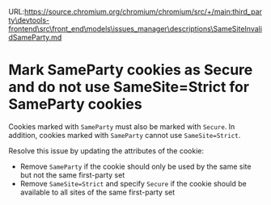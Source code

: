URL:https://source.chromium.org/chromium/chromium/src/+/main:third_party\devtools-frontend\src\front_end\models\issues_manager\descriptions\SameSiteInvalidSameParty.md
# Mark SameParty cookies as Secure and do not use SameSite=Strict for SameParty cookies

Cookies marked with `SameParty` must also be marked with `Secure`. In addition, cookies marked
with `SameParty` cannot use `SameSite=Strict`.

Resolve this issue by updating the attributes of the cookie:
  * Remove `SameParty` if the cookie should only be used by the same site but not the same first-party set
  * Remove `SameSite=Strict` and specify `Secure` if the cookie should be available to all sites of the same first-party set
